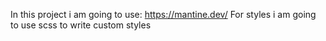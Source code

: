 In this project i am going to use: https://mantine.dev/
For styles i am going to use scss to write custom styles
